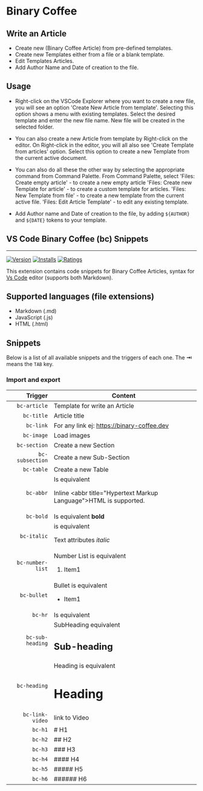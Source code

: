 # Binary Coffee

## Write an Article

- Create new (Binary Coffee Article) from pre-defined templates.
- Create new Templates either from a file or a blank template.
- Edit Templates Articles.
- Add Author Name and Date of creation to the file.

## Usage

- Right-click on the VSCode Explorer where you want to create a new file, you will see an option 'Create New Article from template'.
  Selecting this option shows a menu with existing templates. Select the desired template and enter the new file name. New file will be created in the selected folder.

- You can also create a new Article from template by Right-click on the editor. On Right-click in the editor, you will all also see 'Create Template from articles' option. Select this option to create a new Template from the current active document.

- You can also do all these the other way by selecting the appropriate command from Command Palette. From Command Palette, select
  'Files: Create empty article' - to create a new empty article
  'Files: Create new Template for article' - to create a custom template for articles.
  'Files: New Template from file' - to create a new template from the current active file.
  'Files: Edit Article Template' - to edit any existing template.

- Add Author name and Date of creation to the file, by adding `${AUTHOR}` and `${DATE}` tokens to your template.

## VS Code Binary Coffee (bc) Snippets

---

[![Version](https://vsmarketplacebadge.apphb.com/version/stescobedo.binary-coffee-snippet.svg)](https://marketplace.visualstudio.com/items?itemName=stescobedo.binary-coffee-snippet)
[![Installs](https://vsmarketplacebadge.apphb.com/installs/stescobedo.binary-coffee-snippet.svg)](https://marketplace.visualstudio.com/items?itemName=stescobedo.binary-coffee-snippet)
[![Ratings](https://vsmarketplacebadge.apphb.com/rating/stescobedo.binary-coffee-snippet.svg)](https://marketplace.visualstudio.com/items?itemName=stescobedo.binary-coffee-snippet)

This extension contains code snippets for Binary Coffee Articles, syntax for [Vs Code][code] editor (supports both Markdown).

## Supported languages (file extensions)

- Markdown (.md)
- JavaScript (.js)
- HTML (.html)

## Snippets

Below is a list of all available snippets and the triggers of each one. The **⇥** means the `TAB` key.

### Import and export

|          Trigger | Content                                                                                         |
| ---------------: | ----------------------------------------------------------------------------------------------- |
|     `bc-article` | Template for write an Article                                                                   |
|       `bc-title` | Article title                                                                                   |
|        `bc-link` | For any link ej: https://binary-coffee.dev                                                      |
|       `bc-image` | Load images                                                                                     |
|     `bc-section` | Create a new Section                                                                            |
|  `bc-subsection` | Create a new Sub-Section                                                                        |
|       `bc-table` | Create a new Table                                                                              |
|        `bc-abbr` | Is equivalent <p>Inline <abbr title=\"Hypertext Markup Language\">HTML</abbr> is supported.</p> |
|        `bc-bold` | Is equivalent <strong>bold</strong>                                                             |
|      `bc-italic` | is equivalent <p>Text attributes <em>italic</em>                                                |
| `bc-number-list` | Number List is equivalent <ol><li>Item1</li><ol>                                                |
|      `bc-bullet` | Bullet is equivalent <ul><li>Item1</li><ul>                                                     |
|          `bc-hr` | Is equivalent </hr>                                                                             |
| `bc-sub-heading` | SubHeading equivalent <h2>Sub-heading</h2>                                                      |
|     `bc-heading` | Heading is equivalent <h1>Heading</h1>                                                          |
|  `bc-link-video` | link to Video                                                                                   |
|          `bc-h1` | # H1                                                                                            |
|          `bc-h2` | ## H2                                                                                           |
|          `bc-h3` | ### H3                                                                                          |
|          `bc-h4` | #### H4                                                                                         |
|          `bc-h5` | ##### H5                                                                                        |
|          `bc-h6` | ###### H6                                                                                       |

[code]: https://binary-coffee.dev
